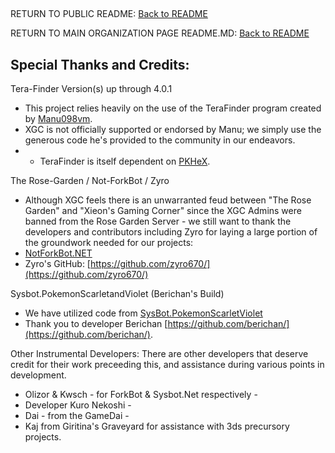 ##
RETURN TO PUBLIC README:
[Back to README](../README.md)

RETURN TO MAIN ORGANIZATION PAGE README.MD:
[Back to README](https://github.com/Xieons-Gaming-Corner/README.md)



## Special Thanks and Credits: 
Tera-Finder Version(s) up through 4.0.1
* This project relies heavily on the use of the TeraFinder program created by [Manu098vm](https://github.com/Manu098vm/Tera-Finder). 
* XGC is not officially supported or endorsed by Manu; we simply use the generous code he's provided to the community in our endeavors. 
* * TeraFinder is itself dependent on [PKHeX](https://github.com/kwsch/PKHeX/).

The Rose-Garden / Not-ForkBot / Zyro
* Although XGC feels there is an unwarranted feud between "The Rose Garden" and "Xieon's Gaming Corner" since the XGC Admins were banned from the Rose Garden Server - we still want to thank the developers and contributors including Zyro for laying a large portion of the groundwork needed for our projects: 
* [NotForkBot.NET](https://github.com/zyro670/NotForkBot.NET)
* Zyro's GitHub: [https://github.com/zyro670/](https://github.com/zyro670/)

Sysbot.PokemonScarletandViolet (Berichan's Build)
* We have utilized code from [SysBot.PokemonScarletViolet](https://github.com/berichan/SysBot.PokemonScarletViolet) 
* Thank you to developer Berichan [https://github.com/berichan/](https://github.com/berichan/).

Other Instrumental Developers: 
There are other developers that deserve credit for their work preceeding this, and assistance during various points in development. 
* Olizor & Kwsch - for ForkBot & Sysbot.Net respectively - 
* Developer Kuro Nekoshi - 
* Dai - from the GameDai - 
* Kaj from Giritina's Graveyard for assistance with 3ds precursory projects. 

